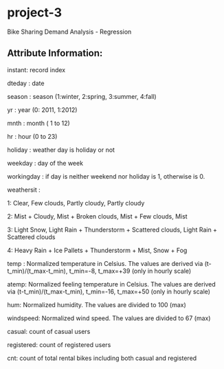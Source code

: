 # project-3
Bike Sharing Demand Analysis - Regression
## Attribute Information:

instant: record index

dteday : date

season : season (1:winter, 2:spring, 3:summer, 4:fall)

yr : year (0: 2011, 1:2012)

mnth : month ( 1 to 12)

hr : hour (0 to 23)

holiday : weather day is holiday or not

weekday : day of the week

workingday : if day is neither weekend nor holiday is 1, otherwise is 0.

weathersit :

   1: Clear, Few clouds, Partly cloudy, Partly cloudy
   
   2: Mist + Cloudy, Mist + Broken clouds, Mist + Few clouds, Mist
   
   3: Light Snow, Light Rain + Thunderstorm + Scattered clouds, Light Rain + Scattered clouds
   
   4: Heavy Rain + Ice Pallets + Thunderstorm + Mist, Snow + Fog
   
temp : Normalized temperature in Celsius. The values are derived via (t-t_min)/(t_max-t_min), t_min=-8, t_max=+39 (only in hourly scale)

atemp: Normalized feeling temperature in Celsius. The values are derived via (t-t_min)/(t_max-t_min), t_min=-16, t_max=+50 (only in hourly scale)

hum: Normalized humidity. The values are divided to 100 (max)

windspeed: Normalized wind speed. The values are divided to 67 (max)

casual: count of casual users

registered: count of registered users

cnt: count of total rental bikes including both casual and registered
